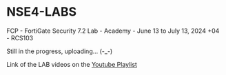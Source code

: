 # NSE4-LABS
FCP - FortiGate Security 7.2 Lab - Academy - June 13 to July 13, 2024 +04 - RCS103

Still in the progress, uploading... (-_-)

Link of the LAB videos on the [Youtube Playlist](https://www.youtube.com/playlist?list=PLhBZc9ink81PBWLFQjyVB5-H4brDARric)